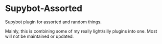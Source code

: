 Supybot-Assorted
================

Supybot plugin for assorted and random things. 

Mainly, this is combining some of my really light/silly plugins into one. Most will not be maintained or updated.
